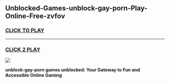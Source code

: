 
## Unblocked-Games-unblock-gay-porn-Play-Online-Free-zvfov
<h3>
<a href="https://premium76.site?title=unblock-gay-porn&ref=26A">CLICK TO PLAY</a></h3>
<hr>

<h3>
<a href="https://premium76.site?title=unblock-gay-porn&ref=26A">CLICK 2 PLAY</a>
  
</h3>

<a href="https://premium76.site?title=unblock-gay-porn&ref=26A"><img src="https://clearcache.store/games.png"></a>


**unblock-gay-porn games unblocked: Your Gateway to Fun and Accessible Online Gaming**
